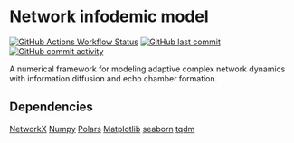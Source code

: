 # Network infodemic model
[![GitHub Actions Workflow Status](https://custom-icon-badges.demolab.com/github/actions/workflow/status/garland-culbreth/network-infodemic-model/.github%2Fworkflows%2Fpytest.yml?style=flat-square&logo=check-circle-fill&label=build&labelColor=373e47&color=%232da44e)](https://github.com/garland-culbreth/network-infodemic-model/actions/workflows/pytest.yml) [![GitHub last commit](https://custom-icon-badges.demolab.com/github/last-commit/garland-culbreth/network-infodemic-model?style=flat-square&logo=history&logoColor=%23f5f5f5&labelColor=373e47&color=%238250df)](https://github.com/garland-culbreth/network-infodemic-model/commits/main/) [![GitHub commit activity](https://custom-icon-badges.demolab.com/github/commit-activity/t/garland-culbreth/network-infodemic-model?style=flat-square&logo=graph&logoColor=%23f5f5f5&labelColor=373e47&color=%23218bff)
](https://github.com/garland-culbreth/network-infodemic-model/graphs/commit-activity)

A numerical framework for modeling adaptive complex network dynamics with information diffusion and echo chamber formation.

## Dependencies

[NetworkX](https://networkx.org/documentation/stable/index.html) [Numpy](https://numpy.org/) [Polars](https://pola.rs/) [Matplotlib](https://matplotlib.org/) [seaborn](https://seaborn.pydata.org/) [tqdm](https://tqdm.github.io/)
